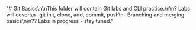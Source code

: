 "# Git Basics\n\nThis folder will contain Git labs and CLI practice.\n\n? Labs will cover:\n- git init, clone, add, commit, push\n- Branching and merging basics\n\n?? Labs in progress - stay tuned." 
